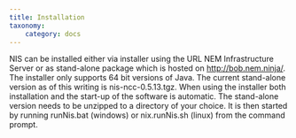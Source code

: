 ```yaml
---
title: Installation
taxonomy:
    category: docs
---
```


 
NIS can be installed either via installer using the URL NEM Infrastructure Server or as stand-alone package which is hosted on http://bob.nem.ninja/. The installer only supports 64 bit versions of Java. The current stand-alone version as of this writing is nis-ncc-0.5.13.tgz. When using the installer both installation and the start-up of the software is automatic. The stand-alone version needs to be unzipped to a directory of your choice. It is then started by running runNis.bat (windows) or nix.runNis.sh (linux) from the command prompt.

 
